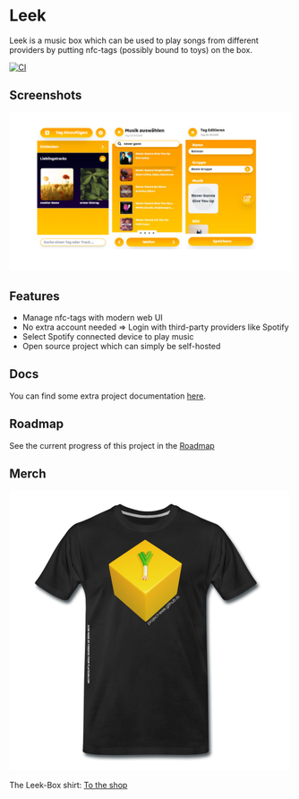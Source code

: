 # Leek

Leek is a music box which can be used to play songs from different providers by putting nfc-tags (possibly bound to toys) on the box.

[![CI](https://github.com/project-leek/project-leek/workflows/PR%20Checks/badge.svg)](https://github.com/project-leek/project-leek/actions?query=workflow%3A"PR+Checks")

## Screenshots
![Screenshots](https://github.com/project-leek/project-leek/blob/master/docs/images/3-Scrennshots.png?raw=true "Leek Screenshots")

## Features

- Manage nfc-tags with modern web UI
- No extra account needed => Login with third-party providers like Spotify
- Select Spotify connected device to play music
- Open source project which can simply be self-hosted

## Docs

You can find some extra project documentation [here](../../tree/docs).

## Roadmap

See the current progress of this project in the [Roadmap](https://github.com/project-leek/project-leek/projects/1)

## Merch
![Leek-Shirt](https://github.com/project-leek/project-leek/blob/master/docs/images/Shirt_Front.png "Leek-Shirt")

The Leek-Box shirt: [To the shop](https://sprd.co/X6To7hb)
